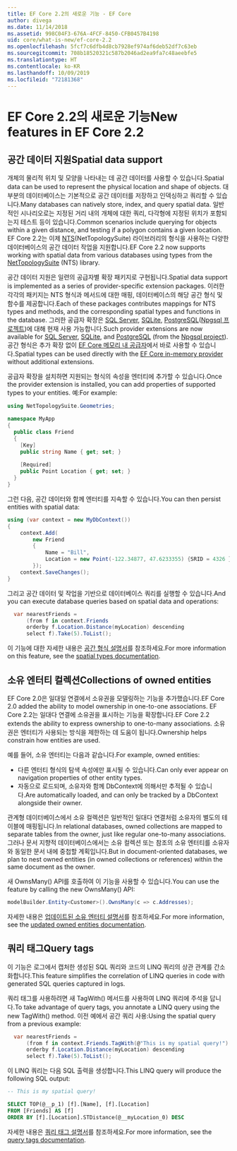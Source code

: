 ```yaml
---
title: EF Core 2.2의 새로운 기능 - EF Core
author: divega
ms.date: 11/14/2018
ms.assetid: 998C04F3-676A-4FCF-8450-CFB0457B4198
uid: core/what-is-new/ef-core-2.2
ms.openlocfilehash: 5fcf7c6dfb4d8cb7928ef974af6deb52df7c63eb
ms.sourcegitcommit: 708b18520321c587b2046ad2ea9fa7c48aeebfe5
ms.translationtype: HT
ms.contentlocale: ko-KR
ms.lasthandoff: 10/09/2019
ms.locfileid: "72181368"
---
```

# <a name="new-features-in-ef-core-22"></a><span data-ttu-id="29d0f-102">EF Core 2.2의 새로운 기능</span><span class="sxs-lookup"><span data-stu-id="29d0f-102">New features in EF Core 2.2</span></span>

## <a name="spatial-data-support"></a><span data-ttu-id="29d0f-103">공간 데이터 지원</span><span class="sxs-lookup"><span data-stu-id="29d0f-103">Spatial data support</span></span>

<span data-ttu-id="29d0f-104">개체의 물리적 위치 및 모양을 나타내는 데 공간 데이터를 사용할 수 있습니다.</span><span class="sxs-lookup"><span data-stu-id="29d0f-104">Spatial data can be used to represent the physical location and shape of objects.</span></span>
<span data-ttu-id="29d0f-105">대부분의 데이터베이스는 기본적으로 공간 데이터를 저장하고 인덱싱하고 쿼리할 수 있습니다.</span><span class="sxs-lookup"><span data-stu-id="29d0f-105">Many databases can natively store, index, and query spatial data.</span></span> <span data-ttu-id="29d0f-106">일반적인 시나리오로는 지정된 거리 내의 개체에 대한 쿼리, 다각형에 지정된 위치가 포함되는지 테스트 등이 있습니다.</span><span class="sxs-lookup"><span data-stu-id="29d0f-106">Common scenarios include querying for objects within a given distance, and testing if a polygon contains a given location.</span></span>
<span data-ttu-id="29d0f-107">EF Core 2.2는 이제 [NTS](https://github.com/NetTopologySuite/NetTopologySuite)(NetTopologySuite) 라이브러리의 형식을 사용하는 다양한 데이터베이스의 공간 데이터 작업을 지원합니다.</span><span class="sxs-lookup"><span data-stu-id="29d0f-107">EF Core 2.2 now supports working with spatial data from various databases using types from the [NetTopologySuite](https://github.com/NetTopologySuite/NetTopologySuite) (NTS) library.</span></span>

<span data-ttu-id="29d0f-108">공간 데이터 지원은 일련의 공급자별 확장 패키지로 구현됩니다.</span><span class="sxs-lookup"><span data-stu-id="29d0f-108">Spatial data support is implemented as a series of provider-specific extension packages.</span></span>
<span data-ttu-id="29d0f-109">이러한 각각의 패키지는 NTS 형식과 메서드에 대한 매핑, 데이터베이스의 해당 공간 형식 및 함수를 제공합니다.</span><span class="sxs-lookup"><span data-stu-id="29d0f-109">Each of these packages contributes mappings for NTS types and methods, and the corresponding spatial types and functions in the database.</span></span>
<span data-ttu-id="29d0f-110">그러한 공급자 확장은 [SQL Server](https://www.nuget.org/packages/Microsoft.EntityFrameworkCore.SqlServer.NetTopologySuite/), [SQLite](https://www.nuget.org/packages/Microsoft.EntityFrameworkCore.Sqlite.NetTopologySuite/), [PostgreSQL](https://www.nuget.org/packages/Npgsql.EntityFrameworkCore.PostgreSQL.NetTopologySuite/)([Npgsql 프로젝트](https://www.npgsql.org/))에 대해 현재 사용 가능합니다.</span><span class="sxs-lookup"><span data-stu-id="29d0f-110">Such provider extensions are now available for [SQL Server](https://www.nuget.org/packages/Microsoft.EntityFrameworkCore.SqlServer.NetTopologySuite/), [SQLite](https://www.nuget.org/packages/Microsoft.EntityFrameworkCore.Sqlite.NetTopologySuite/), and [PostgreSQL](https://www.nuget.org/packages/Npgsql.EntityFrameworkCore.PostgreSQL.NetTopologySuite/) (from the [Npgsql project](https://www.npgsql.org/)).</span></span>
<span data-ttu-id="29d0f-111">공간 형식은 추가 확장 없이 [EF Core 메모리 내 공급자](https://docs.microsoft.com/en-us/ef/core/providers/in-memory/)에서 바로 사용할 수 있습니다.</span><span class="sxs-lookup"><span data-stu-id="29d0f-111">Spatial types can be used directly with the [EF Core in-memory provider](https://docs.microsoft.com/en-us/ef/core/providers/in-memory/) without additional extensions.</span></span>

<span data-ttu-id="29d0f-112">공급자 확장을 설치하면 지원되는 형식의 속성을 엔터티에 추가할 수 있습니다.</span><span class="sxs-lookup"><span data-stu-id="29d0f-112">Once the provider extension is installed, you can add properties of supported types to your entities.</span></span> <span data-ttu-id="29d0f-113">예:</span><span class="sxs-lookup"><span data-stu-id="29d0f-113">For example:</span></span>

``` csharp
using NetTopologySuite.Geometries;

namespace MyApp
{
  public class Friend
  {
    [Key]
    public string Name { get; set; }
  
    [Required]
    public Point Location { get; set; }
  }
}
``` 

<span data-ttu-id="29d0f-114">그런 다음, 공간 데이터와 함께 엔터티를 지속할 수 있습니다.</span><span class="sxs-lookup"><span data-stu-id="29d0f-114">You can then persist entities with spatial data:</span></span>

``` csharp
using (var context = new MyDbContext())
{
    context.Add(
        new Friend
        {
            Name = "Bill",
            Location = new Point(-122.34877, 47.6233355) {SRID = 4326 }
        });
    context.SaveChanges();
}
```
<span data-ttu-id="29d0f-115">그리고 공간 데이터 및 작업을 기반으로 데이터베이스 쿼리를 실행할 수 있습니다.</span><span class="sxs-lookup"><span data-stu-id="29d0f-115">And you can execute database queries based on spatial data and operations:</span></span>

``` csharp
  var nearestFriends =
      (from f in context.Friends
      orderby f.Location.Distance(myLocation) descending
      select f).Take(5).ToList();
```

<span data-ttu-id="29d0f-116">이 기능에 대한 자세한 내용은 [공간 형식 설명서](xref:core/modeling/spatial)를 참조하세요.</span><span class="sxs-lookup"><span data-stu-id="29d0f-116">For more information on this feature, see the [spatial types documentation](xref:core/modeling/spatial).</span></span> 

## <a name="collections-of-owned-entities"></a><span data-ttu-id="29d0f-117">소유 엔터티 컬렉션</span><span class="sxs-lookup"><span data-stu-id="29d0f-117">Collections of owned entities</span></span>

<span data-ttu-id="29d0f-118">EF Core 2.0은 일대일 연결에서 소유권을 모델링하는 기능을 추가했습니다.</span><span class="sxs-lookup"><span data-stu-id="29d0f-118">EF Core 2.0 added the ability to model ownership in one-to-one associations.</span></span>
<span data-ttu-id="29d0f-119">EF Core 2.2는 일대다 연결에 소유권을 표시하는 기능을 확장합니다.</span><span class="sxs-lookup"><span data-stu-id="29d0f-119">EF Core 2.2 extends the ability to express ownership to one-to-many associations.</span></span>
<span data-ttu-id="29d0f-120">소유권은 엔터티가 사용되는 방식을 제한하는 데 도움이 됩니다.</span><span class="sxs-lookup"><span data-stu-id="29d0f-120">Ownership helps constrain how entities are used.</span></span>

<span data-ttu-id="29d0f-121">예를 들어, 소유 엔터티는 다음과 같습니다.</span><span class="sxs-lookup"><span data-stu-id="29d0f-121">For example, owned entities:</span></span>
- <span data-ttu-id="29d0f-122">다른 엔터티 형식의 탐색 속성에만 표시될 수 있습니다.</span><span class="sxs-lookup"><span data-stu-id="29d0f-122">Can only ever appear on navigation properties of other entity types.</span></span> 
- <span data-ttu-id="29d0f-123">자동으로 로드되며, 소유자와 함께 DbContext에 의해서만 추적될 수 있습니다.</span><span class="sxs-lookup"><span data-stu-id="29d0f-123">Are automatically loaded, and can only be tracked by a DbContext alongside their owner.</span></span>

<span data-ttu-id="29d0f-124">관계형 데이터베이스에서 소유 컬렉션은 일반적인 일대다 연결처럼 소유자의 별도의 테이블에 매핑됩니다.</span><span class="sxs-lookup"><span data-stu-id="29d0f-124">In relational databases, owned collections are mapped to separate tables from the owner, just like regular one-to-many associations.</span></span>
<span data-ttu-id="29d0f-125">그러나 문서 지향적 데이터베이스에서는 소유 컬렉션 또는 참조의 소유 엔터티를 소유자와 동일한 문서 내에 중첩할 계획입니다.</span><span class="sxs-lookup"><span data-stu-id="29d0f-125">But in document-oriented databases, we plan to nest owned entities (in owned collections or references) within the same document as the owner.</span></span>

<span data-ttu-id="29d0f-126">새 OwnsMany() API를 호출하여 이 기능을 사용할 수 있습니다.</span><span class="sxs-lookup"><span data-stu-id="29d0f-126">You can use the feature by calling the new OwnsMany() API:</span></span>

``` csharp
modelBuilder.Entity<Customer>().OwnsMany(c => c.Addresses);
```

<span data-ttu-id="29d0f-127">자세한 내용은 [업데이트된 소유 엔터티 설명서](xref:core/modeling/owned-entities#collections-of-owned-types)를 참조하세요.</span><span class="sxs-lookup"><span data-stu-id="29d0f-127">For more information, see the [updated owned entities documentation](xref:core/modeling/owned-entities#collections-of-owned-types).</span></span>

## <a name="query-tags"></a><span data-ttu-id="29d0f-128">쿼리 태그</span><span class="sxs-lookup"><span data-stu-id="29d0f-128">Query tags</span></span>

<span data-ttu-id="29d0f-129">이 기능은 로그에서 캡처한 생성된 SQL 쿼리와 코드의 LINQ 쿼리의 상관 관계를 간소화합니다.</span><span class="sxs-lookup"><span data-stu-id="29d0f-129">This feature simplifies the correlation of LINQ queries in code with generated SQL queries captured in logs.</span></span>

<span data-ttu-id="29d0f-130">쿼리 태그를 사용하려면 새 TagWith() 메서드를 사용하여 LINQ 쿼리에 주석을 답니다.</span><span class="sxs-lookup"><span data-stu-id="29d0f-130">To take advantage of query tags, you annotate a LINQ query using the new TagWith() method.</span></span>
<span data-ttu-id="29d0f-131">이전 예에서 공간 쿼리 사용:</span><span class="sxs-lookup"><span data-stu-id="29d0f-131">Using the spatial query from a previous example:</span></span>

``` csharp
  var nearestFriends =
      (from f in context.Friends.TagWith(@"This is my spatial query!")
      orderby f.Location.Distance(myLocation) descending
      select f).Take(5).ToList();
```

<span data-ttu-id="29d0f-132">이 LINQ 쿼리는 다음 SQL 출력을 생성합니다.</span><span class="sxs-lookup"><span data-stu-id="29d0f-132">This LINQ query will produce the following SQL output:</span></span>

``` sql
-- This is my spatial query!

SELECT TOP(@__p_1) [f].[Name], [f].[Location]
FROM [Friends] AS [f]
ORDER BY [f].[Location].STDistance(@__myLocation_0) DESC
```

<span data-ttu-id="29d0f-133">자세한 내용은 [쿼리 태그 설명서](xref:core/querying/tags)를 참조하세요.</span><span class="sxs-lookup"><span data-stu-id="29d0f-133">For more information, see the [query tags documentation](xref:core/querying/tags).</span></span> 